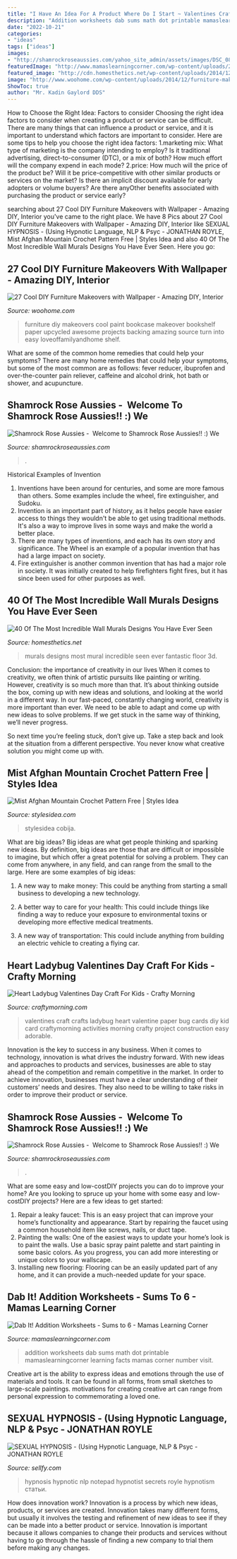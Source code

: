 ```yaml
---
title: "I Have An Idea For A Product Where Do I Start ~ Valentines Craft Crafts Ladybug Heart Valentine Paper Bug Cards Diy Kid Card Craftymorning Activities Morning Crafty Project Construction Easy Adorable"
description: "Addition worksheets dab sums math dot printable mamaslearningcorner learning facts mamas corner number visit"
date: "2022-10-21"
categories:
- "ideas"
tags: ["ideas"]
images:
- "http://shamrockroseaussies.com/yahoo_site_admin/assets/images/DSC_0816.124231846_std.JPG"
featuredImage: "http://www.mamaslearningcorner.com/wp-content/uploads/2016/05/Dab-It-Addition-Worksheets-Sums-to-6.jpg"
featured_image: "http://cdn.homesthetics.net/wp-content/uploads/2014/12/30-Of-The-Most-Incredible-Wall-Murals-Designs-You-Have-Ever-Seen-31.jpg"
image: "http://www.woohome.com/wp-content/uploads/2014/12/furniture-makeover-wallpaper-7.jpg"
ShowToc: true
author: "Mr. Kadin Gaylord DDS"
---
```



How to Choose the Right Idea: Factors to consider
Choosing the right idea factors to consider when creating a product or service can be difficult. There are many things that can influence a product or service, and it is important to understand which factors are important to consider. Here are some tips to help you choose the right idea factors:
1.marketing mix: What type of marketing is the company intending to employ? Is it traditional advertising, direct-to-consumer (DTC), or a mix of both? How much effort will the company expend in each mode?
2.price: How much will the price of the product be? Will it be price-competitive with other similar products or services on the market? Is there an implicit discount available for early adopters or volume buyers? Are there anyOther benefits associated with purchasing the product or service early?

	

		
searching about 27 Cool DIY Furniture Makeovers with Wallpaper - Amazing DIY, Interior you've came to the right place. We have 8 Pics about 27 Cool DIY Furniture Makeovers with Wallpaper - Amazing DIY, Interior like SEXUAL HYPNOSIS - (Using Hypnotic Language, NLP &amp; Psyc - JONATHAN ROYLE, Mist Afghan Mountain Crochet Pattern Free | Styles Idea and also 40 Of The Most Incredible Wall Murals Designs You Have Ever Seen. Here you go:
		
    
## 27 Cool DIY Furniture Makeovers With Wallpaper - Amazing DIY, Interior

<img loading=lazy src="http://www.woohome.com/wp-content/uploads/2014/12/furniture-makeover-wallpaper-7.jpg" onerror="this.onerror=null;this.src='https://tse3.mm.bing.net/th?id=OIP.MNKoe1DelH-IzAh73tqUmwHaLH&amp;pid=15.1';" alt="27 Cool DIY Furniture Makeovers with Wallpaper - Amazing DIY, Interior">

_Source: woohome.com_

>furniture diy makeovers cool paint bookcase makeover bookshelf paper upcycled awesome projects backing amazing source turn into easy loveoffamilyandhome shelf. 

	

What are some of the common home remedies that could help your symptoms?
There are many home remedies that could help your symptoms, but some of the most common are as follows: fever reducer, ibuprofen and over-the-counter pain reliever, caffeine and alcohol drink, hot bath or shower, and acupuncture.

    
## Shamrock Rose Aussies - ﻿﻿﻿ Welcome To Shamrock Rose Aussies!! :) We

<img loading=lazy src="http://shamrockroseaussies.com/yahoo_site_admin/assets/images/DSC_0816.124231846_std.JPG" onerror="this.onerror=null;this.src='https://tse2.mm.bing.net/th?id=OIP.eumoOUcm0tAD2GTG-1FVgAHaE5&amp;pid=15.1';" alt="Shamrock Rose Aussies - ﻿﻿﻿ Welcome to Shamrock Rose Aussies!! :) We">

_Source: shamrockroseaussies.com_

>. 

	

Historical Examples of Invention
1. Inventions have been around for centuries, and some are more famous than others. Some examples include the wheel, fire extinguisher, and Sudoku.
2. Invention is an important part of history, as it helps people have easier access to things they wouldn't be able to get using traditional methods. It's also a way to improve lives in some ways and make the world a better place.
3. There are many types of inventions, and each has its own story and significance. The Wheel is an example of a popular invention that has had a large impact on society.
4. Fire extinguisher is another common invention that has had a major role in society. It was initially created to help firefighters fight fires, but it has since been used for other purposes as well.

    
## 40 Of The Most Incredible Wall Murals Designs You Have Ever Seen

<img loading=lazy src="http://cdn.homesthetics.net/wp-content/uploads/2014/12/30-Of-The-Most-Incredible-Wall-Murals-Designs-You-Have-Ever-Seen-31.jpg" onerror="this.onerror=null;this.src='https://tse1.mm.bing.net/th?id=OIP.NDu63wXi8PDZ9b3qfPi_AwHaNw&amp;pid=15.1';" alt="40 Of The Most Incredible Wall Murals Designs You Have Ever Seen">

_Source: homesthetics.net_

>murals designs most mural incredible seen ever fantastic floor 3d. 

	

Conclusion: the importance of creativity in our lives
When it comes to creativity, we often think of artistic pursuits like painting or writing.  However, creativity is so much more than that. It’s about thinking outside the box, coming up with new ideas and solutions, and looking at the world in a different way.
In our fast-paced, constantly changing world, creativity is more important than ever. We need to be able to adapt and come up with new ideas to solve problems. If we get stuck in the same way of thinking, we’ll never progress.

So next time you’re feeling stuck, don’t give up. Take a step back and look at the situation from a different perspective. You never know what creative solution you might come up with.

    
## Mist Afghan Mountain Crochet Pattern Free | Styles Idea

<img loading=lazy src="https://stateless.stylesidea.com/2017/02/Mist_crochet_Afghan_Mountain-1-1068x586.jpg" onerror="this.onerror=null;this.src='https://tse1.mm.bing.net/th?id=OIP.wKUOmkyN6j92zhUmd9c_5AHaEE&amp;pid=15.1';" alt="Mist Afghan Mountain Crochet Pattern Free | Styles Idea">

_Source: stylesidea.com_

>stylesidea cobija. 

	

What are big ideas?
Big ideas are what get people thinking and sparking new ideas. By definition, big ideas are those that are difficult or impossible to imagine, but which offer a great potential for solving a problem. They can come from anywhere, in any field, and can range from the small to the large. Here are some examples of big ideas:
1. A new way to make money: This could be anything from starting a small business to developing a new technology.

2. A better way to care for your health: This could include things like finding a way to reduce your exposure to environmental toxins or developing more effective medical treatments.

3. A new way of transportation: This could include anything from building an electric vehicle to creating a flying car.


    
## Heart Ladybug Valentines Day Craft For Kids - Crafty Morning

<img loading=lazy src="https://www.craftymorning.com/wp-content/uploads/2014/07/heart-ladybug-valentines-craft-719x1024.jpg" onerror="this.onerror=null;this.src='https://tse2.mm.bing.net/th?id=OIP.56aLt2r-H_J2UFkq5BlEcAHaKj&amp;pid=15.1';" alt="Heart Ladybug Valentines Day Craft For Kids - Crafty Morning">

_Source: craftymorning.com_

>valentines craft crafts ladybug heart valentine paper bug cards diy kid card craftymorning activities morning crafty project construction easy adorable. 

	

Innovation is the key to success in any business. When it comes to technology, innovation is what drives the industry forward. With new ideas and approaches to products and services, businesses are able to stay ahead of the competition and remain competitive in the market. In order to achieve innovation, businesses must have a clear understanding of their customers’ needs and desires. They also need to be willing to take risks in order to improve their product or service.

    
## Shamrock Rose Aussies - ﻿﻿﻿ Welcome To Shamrock Rose Aussies!! :) We

<img loading=lazy src="http://shamrockroseaussies.com/yahoo_site_admin/assets/images/DSC_0761.238211019_std.JPG" onerror="this.onerror=null;this.src='https://tse3.mm.bing.net/th?id=OIP.t8pn0-FnxAD9DWiRM-LbngHaE-&amp;pid=15.1';" alt="Shamrock Rose Aussies - ﻿﻿﻿ Welcome to Shamrock Rose Aussies!! :) We">

_Source: shamrockroseaussies.com_

>. 

	

What are some easy and low-costDIY projects you can do to improve your home?
Are you looking to spruce up your home with some easy and low-costDIY projects? Here are a few ideas to get started: 
1. Repair a leaky faucet: This is an easy project that can improve your home’s functionality and appearance. Start by repairing the faucet using a common household item like screws, nails, or duct tape. 
2. Painting the walls: One of the easiest ways to update your home’s look is to paint the walls. Use a basic spray paint palette and start painting in some basic colors. As you progress, you can add more interesting or unique colors to your wallscape. 
3. Installing new flooring: Flooring can be an easily updated part of any home, and it can provide a much-needed update for your space.

    
## Dab It! Addition Worksheets - Sums To 6 - Mamas Learning Corner

<img loading=lazy src="http://www.mamaslearningcorner.com/wp-content/uploads/2016/05/Dab-It-Addition-Worksheets-Sums-to-6.jpg" onerror="this.onerror=null;this.src='https://tse4.mm.bing.net/th?id=OIP.WvoF42KYtD9YZ38pfpyprAHaLH&amp;pid=15.1';" alt="Dab It! Addition Worksheets - Sums to 6 - Mamas Learning Corner">

_Source: mamaslearningcorner.com_

>addition worksheets dab sums math dot printable mamaslearningcorner learning facts mamas corner number visit. 

	

Creative art is the ability to express ideas and emotions through the use of materials and tools. It can be found in all forms, from small sketches to large-scale paintings. motivations for creating creative art can range from personal expression to commemorating a loved one.

    
## SEXUAL HYPNOSIS - (Using Hypnotic Language, NLP &amp; Psyc - JONATHAN ROYLE

<img loading=lazy src="https://d12swbtw719y4s.cloudfront.net/images/w1xuGmme/7QG7oAeliGCRrDZ4htBD/Sexual_Hypnosis.jpeg?w=1000" onerror="this.onerror=null;this.src='https://tse2.mm.bing.net/th?id=OIP.BpVezV0ESSjEE9hb0oullQHaK-&amp;pid=15.1';" alt="SEXUAL HYPNOSIS - (Using Hypnotic Language, NLP &amp; Psyc - JONATHAN ROYLE">

_Source: sellfy.com_

>hypnosis hypnotic nlp notepad hypnotist secrets royle hypnotism статьи. 

	

How does innovation work?
Innovation is a process by which new ideas, products, or services are created. Innovation takes many different forms, but usually it involves the testing and refinement of new ideas to see if they can be made into a better product or service. Innovation is important because it allows companies to change their products and services without having to go through the hassle of finding a new company to trial them before making any changes.


